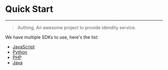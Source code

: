 # Quick Start

----------

> Authing, An awesome project to provide idendity service.

We have multiple SDKs to use, here's the list:

 - [JavaScript][JavaScript_LINK]
 - [Python][Python_LINK]
 - [PHP][PHP_LINK]
 - [Java][Java_LINK]
 

  [JavaScript_LINK]: /quick_start/javascript
  [PHP_LINK]: /quick_start/php
  [Java_LINK]: /quick_start/java
  [Python_LINK]: /quick_start/python